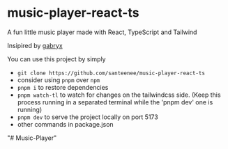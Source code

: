 # music-player-react-ts

A fun little music player made with React, TypeScript and Tailwind

Insipired by [gabryx](https://GitHub.com/therealgabryx)

You can use this project by simply 
- `git clone https://github.com/santeenee/music-player-react-ts`
- consider using `pnpm` over `npm`
- `pnpm i` to restore dependencies
- `pnpm watch-tl` to watch for changes on the tailwindcss side. (Keep this process running in a separated terminal while the 'pnpm dev' one is running)
- `pnpm dev` to serve the project locally on port 5173
- other commands in package.json

"# Music-Player" 

